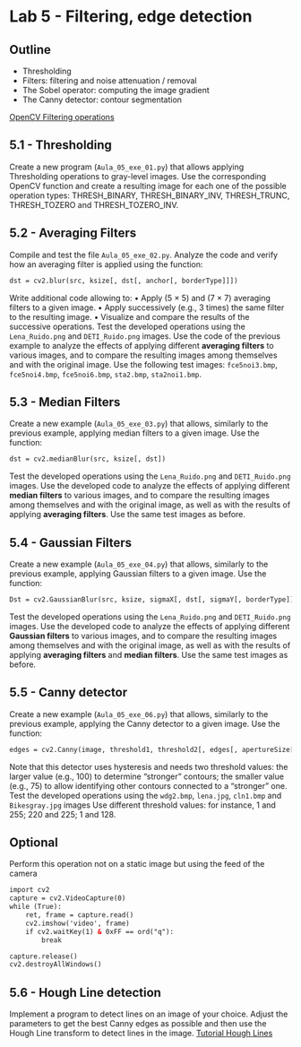 # Lab 5 - Filtering, edge detection

## Outline
* Thresholding
* Filters: filtering and noise attenuation / removal
* The Sobel operator: computing the image gradient
* The Canny detector: contour segmentation

[OpenCV Filtering operations](https://docs.opencv.org/4.x/d4/d13/tutorial_py_filtering.html) 

## 5.1 - Thresholding 
Create a new program (`Aula_05_exe_01.py`) that allows applying Thresholding operations to gray-level images. Use the corresponding OpenCV function and create a resulting image for each one of the possible operation types: THRESH_BINARY, THRESH_BINARY_INV, THRESH_TRUNC, THRESH_TOZERO and THRESH_TOZERO_INV.

## 5.2 - Averaging Filters
Compile and test the file `Aula_05_exe_02.py`. 
Analyze the code and verify how an averaging filter is applied using the function:
``` html
dst = cv2.blur(src, ksize[, dst[, anchor[, borderType]]])
```
Write additional code allowing to:
•	Apply (5 × 5) and (7 × 7) averaging filters to a given image.
•	Apply successively (e.g., 3 times) the same filter to the resulting image.
•	Visualize and compare the results of the successive operations.
Test the developed operations using the `Lena_Ruido.png` and `DETI_Ruido.png` images.
Use the code of the previous example to analyze the effects of applying different **averaging filters** to various images, and to compare the resulting images among themselves and with the original image.
Use the following test images: `fce5noi3.bmp`, `fce5noi4.bmp`, `fce5noi6.bmp`, `sta2.bmp`, `sta2noi1.bmp`.

## 5.3 - Median Filters
Create a new example (`Aula_05_exe_03.py`) that allows, similarly to the previous example, applying median filters to a given image.
Use the function:
``` html
dst = cv2.medianBlur(src, ksize[, dst])
```

Test the developed operations using the `Lena_Ruido.png` and `DETI_Ruido.png` images.
Use the developed code to analyze the effects of applying different **median filters** to various images, and to compare the resulting images among themselves and with the original image, as well as with the results of applying **averaging filters**.
Use the same test images as before.

## 5.4 - Gaussian Filters
Create a new example (`Aula_05_exe_04.py`) that allows, similarly to the previous example, applying Gaussian filters to a given image.
Use the function:
``` html
Dst = cv2.GaussianBlur(src, ksize, sigmaX[, dst[, sigmaY[, borderType]]])
```

Test the developed operations using the `Lena_Ruido.png` and `DETI_Ruido.png` images.
Use the developed code to analyze the effects of applying different **Gaussian filters** to various images, and to compare the resulting images among themselves and with the original image, as well as with the results of applying **averaging filters** and **median filters**.
Use the same test images as before.

## 5.5 - Canny detector
Create a new example (`Aula_05_exe_06.py`) that allows, similarly to the previous example, applying the Canny detector to a given image.
Use the function:
``` html
edges = cv2.Canny(image, threshold1, threshold2[, edges[, apertureSize[, L2gradient]]])
```

Note that this detector uses hysteresis and needs two threshold values: the larger value (e.g., 100) to determine “stronger” contours; the smaller value (e.g., 75) to allow identifying other contours connected to a “stronger” one.
Test the developed operations using the `wdg2.bmp`, `lena.jpg`, `cln1.bmp` and `Bikesgray.jpg` images
Use different threshold values: for instance, 1 and 255; 220 and 225; 1 and 128.

## Optional
Perform this operation not on a static image but using the feed of the camera
```html
import cv2
capture = cv2.VideoCapture(0)
while (True):
    ret, frame = capture.read()
    cv2.imshow('video', frame)
    if cv2.waitKey(1) & 0xFF == ord("q"):
        break

capture.release()
cv2.destroyAllWindows()
```

## 5.6 - Hough Line detection 
Implement a program to detect lines on an image of your choice. Adjust the parameters to get the best Canny edges as possible and then use the Hough Line transform to detect lines in the image.
[Tutorial Hough Lines](https://docs.opencv.org/3.4/d9/db0/tutorial_hough_lines.html)